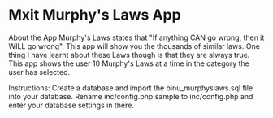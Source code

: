 Mxit Murphy's Laws App
=======================

About the App
Murphy's Laws states that "If anything CAN go wrong, then it WILL go wrong". 
This app will show you the thousands of similar laws. One thing I have learnt about these Laws though is that they are always true.  
This app shows the user 10 Murphy's Laws at a time in the category the user has selected.  

Instructions:
Create a database and import the binu_murphyslaws.sql file into your database.
Rename inc/config.php.sample to inc/config.php and enter your database settings in there.
